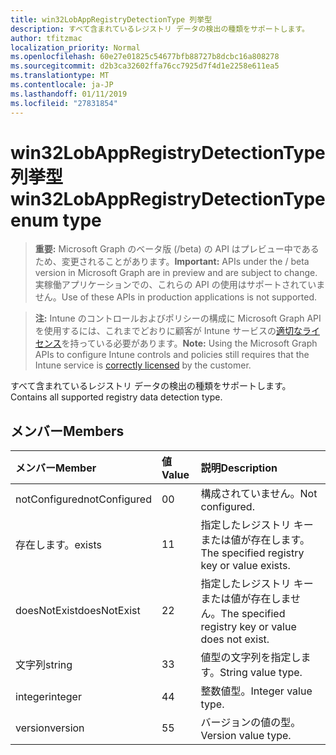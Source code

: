 ```yaml
---
title: win32LobAppRegistryDetectionType 列挙型
description: すべて含まれているレジストリ データの検出の種類をサポートします。
author: tfitzmac
localization_priority: Normal
ms.openlocfilehash: 60e27e01825c54677bfb88727b8dcbc16a808278
ms.sourcegitcommit: d2b3ca32602ffa76cc7925d7f4d1e2258e611ea5
ms.translationtype: MT
ms.contentlocale: ja-JP
ms.lasthandoff: 01/11/2019
ms.locfileid: "27831854"
---
```

# <a name="win32lobappregistrydetectiontype-enum-type"></a><span data-ttu-id="7cacb-103">win32LobAppRegistryDetectionType 列挙型</span><span class="sxs-lookup"><span data-stu-id="7cacb-103">win32LobAppRegistryDetectionType enum type</span></span>

> <span data-ttu-id="7cacb-104">**重要:** Microsoft Graph のベータ版 (/beta) の API はプレビュー中であるため、変更されることがあります。</span><span class="sxs-lookup"><span data-stu-id="7cacb-104">**Important:** APIs under the / beta version in Microsoft Graph are in preview and are subject to change.</span></span> <span data-ttu-id="7cacb-105">実稼働アプリケーションでの、これらの API の使用はサポートされていません。</span><span class="sxs-lookup"><span data-stu-id="7cacb-105">Use of these APIs in production applications is not supported.</span></span>

> <span data-ttu-id="7cacb-106">**注:** Intune のコントロールおよびポリシーの構成に Microsoft Graph API を使用するには、これまでどおりに顧客が Intune サービスの[適切なライセンス](https://go.microsoft.com/fwlink/?linkid=839381)を持っている必要があります。</span><span class="sxs-lookup"><span data-stu-id="7cacb-106">**Note:** Using the Microsoft Graph APIs to configure Intune controls and policies still requires that the Intune service is [correctly licensed](https://go.microsoft.com/fwlink/?linkid=839381) by the customer.</span></span>

<span data-ttu-id="7cacb-107">すべて含まれているレジストリ データの検出の種類をサポートします。</span><span class="sxs-lookup"><span data-stu-id="7cacb-107">Contains all supported registry data detection type.</span></span>
## <a name="members"></a><span data-ttu-id="7cacb-108">メンバー</span><span class="sxs-lookup"><span data-stu-id="7cacb-108">Members</span></span>
|<span data-ttu-id="7cacb-109">メンバー</span><span class="sxs-lookup"><span data-stu-id="7cacb-109">Member</span></span>|<span data-ttu-id="7cacb-110">値</span><span class="sxs-lookup"><span data-stu-id="7cacb-110">Value</span></span>|<span data-ttu-id="7cacb-111">説明</span><span class="sxs-lookup"><span data-stu-id="7cacb-111">Description</span></span>|
|:---|:---|:---|
|<span data-ttu-id="7cacb-112">notConfigured</span><span class="sxs-lookup"><span data-stu-id="7cacb-112">notConfigured</span></span>|<span data-ttu-id="7cacb-113">0</span><span class="sxs-lookup"><span data-stu-id="7cacb-113">0</span></span>|<span data-ttu-id="7cacb-114">構成されていません。</span><span class="sxs-lookup"><span data-stu-id="7cacb-114">Not configured.</span></span>|
|<span data-ttu-id="7cacb-115">存在します。</span><span class="sxs-lookup"><span data-stu-id="7cacb-115">exists</span></span>|<span data-ttu-id="7cacb-116">1</span><span class="sxs-lookup"><span data-stu-id="7cacb-116">1</span></span>|<span data-ttu-id="7cacb-117">指定したレジストリ キーまたは値が存在します。</span><span class="sxs-lookup"><span data-stu-id="7cacb-117">The specified registry key or value exists.</span></span>|
|<span data-ttu-id="7cacb-118">doesNotExist</span><span class="sxs-lookup"><span data-stu-id="7cacb-118">doesNotExist</span></span>|<span data-ttu-id="7cacb-119">2</span><span class="sxs-lookup"><span data-stu-id="7cacb-119">2</span></span>|<span data-ttu-id="7cacb-120">指定したレジストリ キーまたは値が存在しません。</span><span class="sxs-lookup"><span data-stu-id="7cacb-120">The specified registry key or value does not exist.</span></span>|
|<span data-ttu-id="7cacb-121">文字列</span><span class="sxs-lookup"><span data-stu-id="7cacb-121">string</span></span>|<span data-ttu-id="7cacb-122">3</span><span class="sxs-lookup"><span data-stu-id="7cacb-122">3</span></span>|<span data-ttu-id="7cacb-123">値型の文字列を指定します。</span><span class="sxs-lookup"><span data-stu-id="7cacb-123">String value type.</span></span>|
|<span data-ttu-id="7cacb-124">integer</span><span class="sxs-lookup"><span data-stu-id="7cacb-124">integer</span></span>|<span data-ttu-id="7cacb-125">4</span><span class="sxs-lookup"><span data-stu-id="7cacb-125">4</span></span>|<span data-ttu-id="7cacb-126">整数値型。</span><span class="sxs-lookup"><span data-stu-id="7cacb-126">Integer value type.</span></span>|
|<span data-ttu-id="7cacb-127">version</span><span class="sxs-lookup"><span data-stu-id="7cacb-127">version</span></span>|<span data-ttu-id="7cacb-128">5</span><span class="sxs-lookup"><span data-stu-id="7cacb-128">5</span></span>|<span data-ttu-id="7cacb-129">バージョンの値の型。</span><span class="sxs-lookup"><span data-stu-id="7cacb-129">Version value type.</span></span>|





